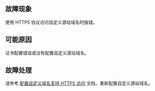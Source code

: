 ## 故障现象

使用 HTTPS 协议访问自定义源站域名时报错。

## 可能原因

证书配置错误或没有配置自定义源站域名。

## 故障处理

请参考 [配置自定义域名支持 HTTPS 访问](https://cloud.tencent.com/document/product/436/11142) 文档，重新配置自定义源站域名。

